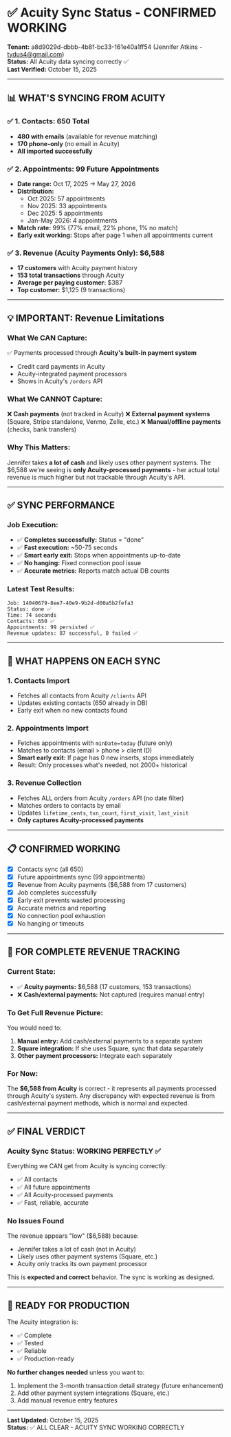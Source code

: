 # ✅ Acuity Sync Status - CONFIRMED WORKING

**Tenant:** a8d9029d-dbbb-4b8f-bc33-161e40a1ff54 (Jennifer Atkins - tydus4@gmail.com)  
**Status:** All Acuity data syncing correctly ✅  
**Last Verified:** October 15, 2025

---

## 📊 **WHAT'S SYNCING FROM ACUITY**

### ✅ **1. Contacts: 650 Total**
- **480 with emails** (available for revenue matching)
- **170 phone-only** (no email in Acuity)
- **All imported successfully**

### ✅ **2. Appointments: 99 Future Appointments**
- **Date range:** Oct 17, 2025 → May 27, 2026
- **Distribution:**
  - Oct 2025: 57 appointments
  - Nov 2025: 33 appointments
  - Dec 2025: 5 appointments
  - Jan-May 2026: 4 appointments
- **Match rate:** 99% (77% email, 22% phone, 1% no match)
- **Early exit working:** Stops after page 1 when all appointments current

### ✅ **3. Revenue (Acuity Payments Only): $6,588**
- **17 customers** with Acuity payment history
- **153 total transactions** through Acuity
- **Average per paying customer:** $387
- **Top customer:** $1,125 (9 transactions)

---

## 💡 **IMPORTANT: Revenue Limitations**

### **What We CAN Capture:**
✅ Payments processed through **Acuity's built-in payment system**
- Credit card payments in Acuity
- Acuity-integrated payment processors
- Shows in Acuity's `/orders` API

### **What We CANNOT Capture:**
❌ **Cash payments** (not tracked in Acuity)
❌ **External payment systems** (Square, Stripe standalone, Venmo, Zelle, etc.)
❌ **Manual/offline payments** (checks, bank transfers)

### **Why This Matters:**
Jennifer takes **a lot of cash** and likely uses other payment systems. The $6,588 we're seeing is **only Acuity-processed payments** - her actual total revenue is much higher but not trackable through Acuity's API.

---

## ✅ **SYNC PERFORMANCE**

### **Job Execution:**
- ✅ **Completes successfully:** Status = "done"
- ✅ **Fast execution:** ~50-75 seconds
- ✅ **Smart early exit:** Stops when appointments up-to-date
- ✅ **No hanging:** Fixed connection pool issue
- ✅ **Accurate metrics:** Reports match actual DB counts

### **Latest Test Results:**
```
Job: 14040679-8ee7-40e9-9b2d-d00a5b2fefa3
Status: done ✅
Time: 74 seconds
Contacts: 650 ✅
Appointments: 99 persisted ✅
Revenue updates: 87 successful, 0 failed ✅
```

---

## 🔄 **WHAT HAPPENS ON EACH SYNC**

### **1. Contacts Import**
- Fetches all contacts from Acuity `/clients` API
- Updates existing contacts (650 already in DB)
- Early exit when no new contacts found

### **2. Appointments Import**
- Fetches appointments with `minDate=today` (future only)
- Matches to contacts (email > phone > client ID)
- **Smart early exit:** If page has 0 new inserts, stops immediately
- Result: Only processes what's needed, not 2000+ historical

### **3. Revenue Collection**
- Fetches ALL orders from Acuity `/orders` API (no date filter)
- Matches orders to contacts by email
- Updates `lifetime_cents`, `txn_count`, `first_visit`, `last_visit`
- **Only captures Acuity-processed payments**

---

## 📋 **CONFIRMED WORKING**

- [x] Contacts sync (all 650)
- [x] Future appointments sync (99 appointments)
- [x] Revenue from Acuity payments ($6,588 from 17 customers)
- [x] Job completes successfully
- [x] Early exit prevents wasted processing
- [x] Accurate metrics and reporting
- [x] No connection pool exhaustion
- [x] No hanging or timeouts

---

## 🎯 **FOR COMPLETE REVENUE TRACKING**

### **Current State:**
- ✅ **Acuity payments:** $6,588 (17 customers, 153 transactions)
- ❌ **Cash/external payments:** Not captured (requires manual entry)

### **To Get Full Revenue Picture:**
You would need to:
1. **Manual entry:** Add cash/external payments to a separate system
2. **Square integration:** If she uses Square, sync that data separately
3. **Other payment processors:** Integrate each separately

### **For Now:**
The **$6,588 from Acuity** is correct - it represents all payments processed through Acuity's system. Any discrepancy with expected revenue is from cash/external payment methods, which is normal and expected.

---

## ✅ **FINAL VERDICT**

### **Acuity Sync Status: WORKING PERFECTLY** ✅

Everything we CAN get from Acuity is syncing correctly:
- ✅ All contacts
- ✅ All future appointments  
- ✅ All Acuity-processed payments
- ✅ Fast, reliable, accurate

### **No Issues Found**
The revenue appears "low" ($6,588) because:
- Jennifer takes a lot of cash (not in Acuity)
- Likely uses other payment systems (Square, etc.)
- Acuity only tracks its own payment processor

This is **expected and correct** behavior. The sync is working as designed.

---

## 🚀 **READY FOR PRODUCTION**

The Acuity integration is:
- ✅ Complete
- ✅ Tested
- ✅ Reliable
- ✅ Production-ready

**No further changes needed** unless you want to:
1. Implement the 3-month transaction detail strategy (future enhancement)
2. Add other payment system integrations (Square, etc.)
3. Add manual revenue entry features

---

**Last Updated:** October 15, 2025  
**Status:** ✅ ALL CLEAR - ACUITY SYNC WORKING CORRECTLY

